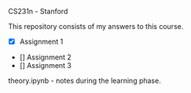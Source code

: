 CS231n - Stanford

This repository consists of my answers to this course. 
- [x] Assignment 1
- [] Assignment 2
- [] Assignment 3

theory.ipynb - notes during the learning phase.
